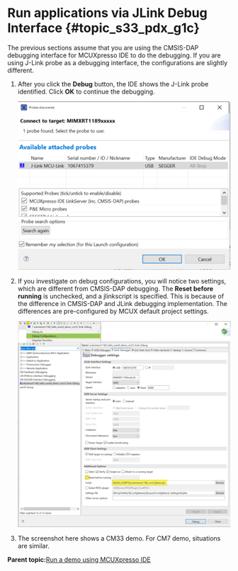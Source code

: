 # Run applications via JLink Debug Interface {#topic_s33_pdx_g1c}

The previous sections assume that you are using the CMSIS-DAP debugging interface for MCUXpresso IDE to do the debugging. If you are using J-Link probe as a debugging interface, the configurations are slightly different.

1.  After you click the **Debug** button, the IDE shows the J-Link probe identified. Click **OK** to continue the debugging.

    ![](../images/ide_identify_jlink_probe.png "Identify JLink Probe in MCUX IDE")

2.  If you investigate on debug configurations, you will notice two settings, which are different from CMSIS-DAP debugging. The **Reset before running** is unchecked, and a jlinkscript is specified. This is because of the difference in CMSIS-DAP and JLink debugging implementation. The differences are pre-configured by MCUX default project settings.

    ![](../images/ide_MCUX_JLink_Options.png "JLink Specific Setting in MCUX IDE")

3.  The screenshot here shows a CM33 demo. For CM7 demo, situations are similar.

**Parent topic:**[Run a demo using MCUXpresso IDE](../topics/run_a_demo_using_mcuxpresso_ide.md)

